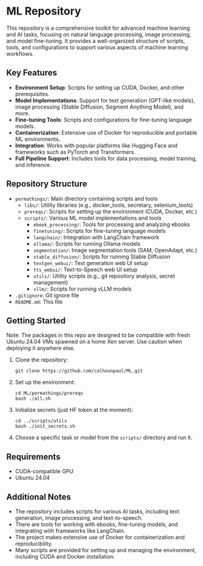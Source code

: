 # ML Repository

This repository is a comprehensive toolkit for advanced machine learning and AI tasks, focusing on natural language processing, image processing, and model fine-tuning. It provides a well-organized structure of scripts, tools, and configurations to support various aspects of machine learning workflows.

## Key Features

- **Environment Setup**: Scripts for setting up CUDA, Docker, and other prerequisites.
- **Model Implementations**: Support for text generation (GPT-like models), image processing (Stable Diffusion, Segment Anything Model), and more.
- **Fine-tuning Tools**: Scripts and configurations for fine-tuning language models.
- **Containerization**: Extensive use of Docker for reproducible and portable ML environments.
- **Integration**: Works with popular platforms like Hugging Face and frameworks such as PyTorch and Transformers.
- **Full Pipeline Support**: Includes tools for data processing, model training, and inference.

## Repository Structure

- `permathings/`: Main directory containing scripts and tools
  - `libs/`: Utility libraries (e.g., docker_tools, secretary, selenium_tools)
  - `prereqs/`: Scripts for setting up the environment (CUDA, Docker, etc.)
  - `scripts/`: Various ML model implementations and tools
    - `ebook_processing/`: Tools for processing and analyzing ebooks
    - `finetuning/`: Scripts for fine-tuning language models
    - `langchain/`: Integration with LangChain framework
    - `ollama/`: Scripts for running Ollama models
    - `segmentation/`: Image segmentation tools (SAM, OpenAdapt, etc.)
    - `stable_diffusion/`: Scripts for running Stable Diffusion
    - `textgen_webui/`: Text generation web UI setup
    - `tts_webui/`: Text-to-Speech web UI setup
    - `utils/`: Utility scripts (e.g., git repository analysis, secret management)
    - `vllm/`: Scripts for running vLLM models
- `.gitignore`: Git ignore file
- `README.md`: This file

## Getting Started

Note: The packages in this repo are designed to be compatible with fresh Ubuntu 24.04 VMs spawned on a home Xen server. Use caution when deploying it anywhere else.

1. Clone the repository:
   ```
   git clone https://github.com/calhounpaul/ML.git
   ```

2. Set up the environment:
   ```
   cd ML/permathings/prereqs
   bash ./all.sh
   ```

3. Initialize secrets (just HF token at the moment):
   ```
   cd ../scripts/utils
   bash ./init_secrets.sh
   ```

4. Choose a specific task or model from the `scripts/` directory and run it.

## Requirements

- CUDA-compatible GPU
- Ubuntu 24.04

## Additional Notes

- The repository includes scripts for various AI tasks, including text generation, image processing, and text-to-speech.
- There are tools for working with ebooks, fine-tuning models, and integrating with frameworks like LangChain.
- The project makes extensive use of Docker for containerization and reproducibility.
- Many scripts are provided for setting up and managing the environment, including CUDA and Docker installation.